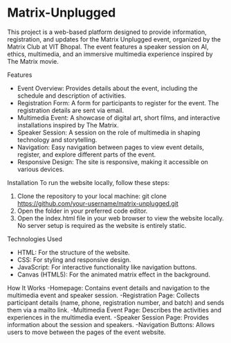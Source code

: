 # Matrix-Unplugged
This project is a web-based platform designed to provide information, registration, and updates for the Matrix Unplugged event, organized by the Matrix Club at VIT Bhopal. The event features a speaker session on AI, ethics, multimedia, and an immersive multimedia experience inspired by The Matrix movie.

Features
- Event Overview: Provides details about the event, including the schedule and description of activities.
- Registration Form: A form for participants to register for the event. The registration details are sent via email.
- Multimedia Event: A showcase of digital art, short films, and interactive installations inspired by The Matrix.
- Speaker Session: A session on the role of multimedia in shaping technology and storytelling.
- Navigation: Easy navigation between pages to view event details, register, and explore different parts of the event.
- Responsive Design: The site is responsive, making it accessible on various devices.


Installation
To run the website locally, follow these steps:
1. Clone the repository to your local machine:
git clone https://github.com/your-username/matrix-unplugged.git
2. Open the folder in your preferred code editor.
3. Open the index.html file in your web browser to view the website locally.
No server setup is required as the website is entirely static.

Technologies Used
- HTML: For the structure of the website.
- CSS: For styling and responsive design.
- JavaScript: For interactive functionality like navigation buttons.
- Canvas (HTML5): For the animated matrix effect in the background.

How It Works
-Homepage: Contains event details and navigation to the multimedia event and speaker session.
-Registration Page: Collects participant details (name, phone, registration number, and batch) and sends them via a mailto link.
-Multimedia Event Page: Describes the activities and experiences in the multimedia event.
-Speaker Session Page: Provides information about the session and speakers.
-Navigation Buttons: Allows users to move between the pages of the event website.

